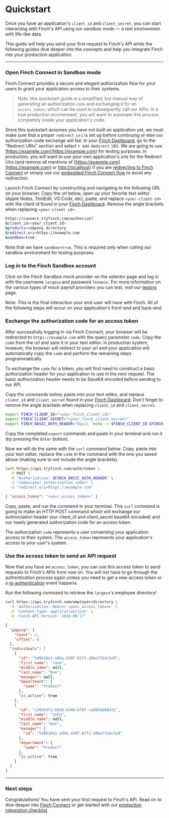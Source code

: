 # Quickstart

Once you have an application's `client_id` and `client_secret`, you can start interacting with Finch's API using our sandbox mode — a test environment with life-like data.

This guide will help you send your first request to Finch's API while the following guides dive deeper into the concepts and help you integrate Finch into your production application.

---

### Open Finch Connect in Sandbox mode

Finch Connect provides a secure and elegant authorization flow for your users to grant your application access to their systems.

> Note: this quickstart guide is a simplified, but manual way of generating an authorization `code` and exchanging it for an `access_token`, which can be used to subsequently call our APIs. In a true production environment, you will want to automate this process completely inside your application's code.

Since this quickstart assumes you have not built an application yet, we must make sure that a proper `redirect_uri` is set up before continuing or else our authorization code exchange will fail. In your [Finch Dashboard](https://dashboard.tryfinch.com), go to the "Redirect URIs" section and select `+ Add Redirect URI`. We are going to use [https://example.com](https://example.com) for testing purposes. In production, you will want to use your own application's urls for the Redirect Uris (and remove all mentions of [https://example.com](https://example.com) or [http://localhost](http://localhost)) if you are [redirecting to Finch Connect](./Integrating-with-Finch/Integrate-Finch-Connect/Redirect-to-Connect.md) or simply use our [embedded Finch Connect flow](./Integrating-with-Finch/Integrate-Finch-Connect/Embed-Connect.md) to avoid any redirection.

Launch Finch Connect by constructing and navigating to the following URL on your browser. Copy the url below, open up your favorite text editor (Apple Notes, TextEdit, VS Code, etc), paste, and replace `<your-client-id>` with the client id found in your [Finch Dashboard](https://dashboard.tryfinch.com). Remove the angle brackets when replacing `<your-client-id>`.

```bash
https://connect.tryfinch.com/authorize?
&client_id=<your_client_id>
&products=company directory
&redirect_uri=https://example.com
&sandbox=true
```

Note that we have `sandbox=true`. This is required only when calling our sandbox environment for testing purposes.

### Log in to the Finch Sandbox account

Click on the Finch Sandbox mock provider on the selector page and log in with the username `largeco` and password `letmein`. For more information on the various types of mock payroll providers you can test, visit our [testing](./Development-Guides/Testing.md) page.

Note: This is the final interaction your end-user will have with Finch. All of the following steps will occur on your application's front-end and back-end.

### Exchange the authorization code for an access token

After successfully logging in via Finch Connect, your browser will be redirected to `https://example.com` with the query parameter `code`. Copy the `code` from the url and save it in your text editor. In production system, however, the browser will redirect to your url and your application will automatically copy the `code` and perform the remaining steps programmatically.

To exchange the `code` for a token, you will first need to construct a basic authorization header for your application to use in the next request. The basic authorization header needs to be Base64 encoded before sending to our API.

Copy the commands below, paste into your text editor, and replace `client_id` and `client_secret` found in your [Finch Dashboard](https://dashboard.tryfinch.com). Don't forget to remove the angle brackets when replacing `client_id` and `client_secret`.

```bash
export FINCH_CLIENT_ID="<your_finch_client_id>"
export FINCH_CLIENT_SECRET="<your_finch_client_secret>"
export FINCH_BASIC_AUTH_HEADER="Basic `echo -n $FINCH_CLIENT_ID:$FINCH_CLIENT_SECRET | base64`"
```

Copy the completed `export` commands and paste in your terminal and run it (by pressing the `Enter` button).

Now we will do the same with the `curl` command below. Copy, paste into your text editor, replace the `code` in the command with the one you saved above (making sure to not include the angle brackets).

<!--
type: tab
title: Request
-->
```bash
curl https://api.tryfinch.com/auth/token \
  -X POST \
  -H "Authorization: $FINCH_BASIC_AUTH_HEADER" \
  -d "code=<your_authorization_code>" \
  -d "redirect_uri=https://example.com"
```

<!--
type: tab
title: Response
-->
```json
{ "access_token": "<your_access_token>" }
```
<!-- type: tab-end -->

Copy, paste, and run the commend in your terminal. This `curl` command is going to make an HTTP POST command which will exchange our authorization header (our client_id and client_secret base64 encoded) and our newly generated authorization code for an access token.

The authorization `code` represents a user consenting your application access to their system. The `access_token` represents your application's access to your user's system.

### Use the access token to send an API request

Now that you have an `access_token`, you can use this access token to send requests to Finch's APIs from now on. You will not have to go through the authentication process again unless you need to get a new access token or a [re-authentication](./Development-Guides/Re-authentication.md) event happens.

Run the following command to retrieve the `largeco`'s employee directory!

<!--
type: tab
title: Request
-->
```bash
curl https://api.tryfinch.com/employer/directory \
  -H 'Authorization: Bearer <your_access_token>' \
  -H 'Content-Type: application/json' \
  -H 'Finch-API-Version: 2020-09-17'
```
<!--
type: tab
title: Response
-->
```json
{
  "paging": {
    "count": 2,
    "offset": 0
  },
  "individuals": [
    {
      "id": "5d0b10a1-a09a-430f-81f1-20be735dc5e9",
      "first_name": "Jane",
      "middle_name": null,
      "last_name": "Doe",
      "manager": null,
      "department": {
        "name": "Product"
      },
      "is_active": true
    },
    {
      "id": "c205b3fa-b626-4346-bf0f-ca065ab88d31",
      "first_name": "John",
      "middle_name": null,
      "last_name": "Doe",
      "manager": {
        "id": "5d0b10a1-a09a-430f-81f1-20be735dc5e9"
      },
      "department": {
        "name": "Product"
      },
      "is_active": true
    }
  ]
}
```
<!-- type: tab-end -->
---  

### Next steps

Congratulations! You have sent your first request to Finch's API. Read on to dive deeper into [Finch Connect](./Integrating-with-Finch/Integrate-Finch-Connect/Redirect-to-Connect.md) or get started with our [production integration checklist](./Integrating-with-Finch/Integration%20Checklist.md).
